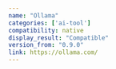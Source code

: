 ```yaml
---
name: "Ollama"
categories: ['ai-tool']
compatibility: native
display_result: "Compatible"
version_from: "0.9.0"
link: https://ollama.com/
---
```

